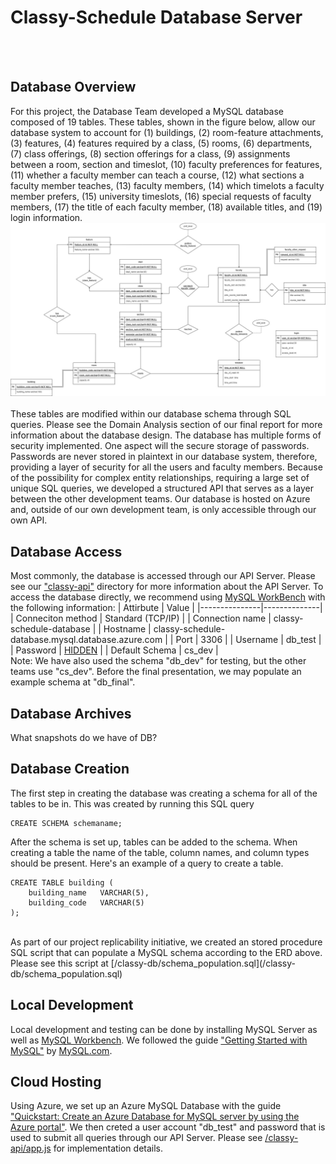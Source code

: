 # Classy-Schedule Database Server
</br></br>
## Database Overview
For this project, the Database Team developed a MySQL database composed of 19 tables. These tables, shown in the figure below, allow our database system to account for (1) buildings, (2) room-feature attachments, (3) features, (4) features required by a class, (5) rooms, (6) departments, (7) class offerings, (8) section offerings for a class, (9) assignments between a room, section and timeslot, (10) faculty preferences for features, (11) whether a faculty member can teach a course, (12) what sections a faculty member teaches, (13) faculty members, (14) which timelots a faculty member prefers, (15) university timeslots, (16) special requests of faculty members, (17) the title of each faculty member, (18) available titles, and (19) login information. 
</br>
![Classy-Schedule Database ER Diagram](/docs/figures/classy-schedule-full.jpg?raw=true "Classy-Schedule Database ER Diagram")
</br></br>
These tables are modified within our database schema through SQL queries. Please see the Domain Analysis section of our final report for more information about the database design. The database has multiple forms of security implemented. One aspect will the secure storage of passwords. Passwords are never stored in plaintext in our database system, therefore, providing a layer of security for all the users and faculty members. Because of the possibility for complex entity relationships, requiring a large set of unique SQL queries, we developed a structured API that serves as a layer between the other development teams. Our database is hosted on Azure and, outside of our own development team, is only accessible through our own API. 

## Database Access
Most commonly, the database is accessed through our API Server. Please see our ["classy-api"](/classy-api) directory for more information about the API Server. To access the database directly, we recommend using [MySQL WorkBench](https://www.mysql.com/products/workbench/) with the following information:
| Attirbute | Value |
|---------------|--------------|
| Conneciton method | Standard (TCP/IP) |
| Connection name | classy-schedule-database |
| Hostname | classy-schedule-database.mysql.database.azure.com |
| Port | 3306 |
| Username | db_test |
| Password | [HIDDEN](/classy-api/hidden/db_password.txt) |
| Default Schema | cs_dev |
</br>
Note: We have also used the schema "db_dev" for testing, but the other teams use "cs_dev". Before the final presentation, we may populate an example schema at "db_final".

## Database Archives
What snapshots do we have of DB?

## Database Creation
The first step in creating the database was creating a schema for all of the tables to be in. This was created by running this SQL query
```
CREATE SCHEMA schemaname;
```
After the schema is set up, tables can be added to the schema. When creating a table the name of the table, column names, and column types should be present. Here's an example of a query to create a table.
```
CREATE TABLE building (
    building_name   VARCHAR(5),
    building_code   VARCHAR(5)
);
```
</br>
As part of our project replicability initiative, we created an stored procedure SQL script that can populate a MySQL schema according to the ERD above. Please see this script at [/classy-db/schema_population.sql](/classy-db/schema_population.sql)

## Local Development
Local development and testing can be done by installing MySQL Server as well as [MySQL Workbench](https://www.mysql.com/products/workbench/). We followed the guide ["Getting Started with MySQL"](https://dev.mysql.com/doc/mysql-getting-started/en/) by [MySQL.com](https://mysql.com).

## Cloud Hosting
Using Azure, we set up an Azure MySQL Database with the guide ["Quickstart: Create an Azure Database for MySQL server by using the Azure portal"](https://docs.microsoft.com/en-us/azure/mysql/quickstart-create-mysql-server-database-using-azure-portal). We then creted a user account "db_test" and password that is used to submit all queries through our API Server. Please see [/classy-api/app.js](/classy-api/app.js) for implementation details.
